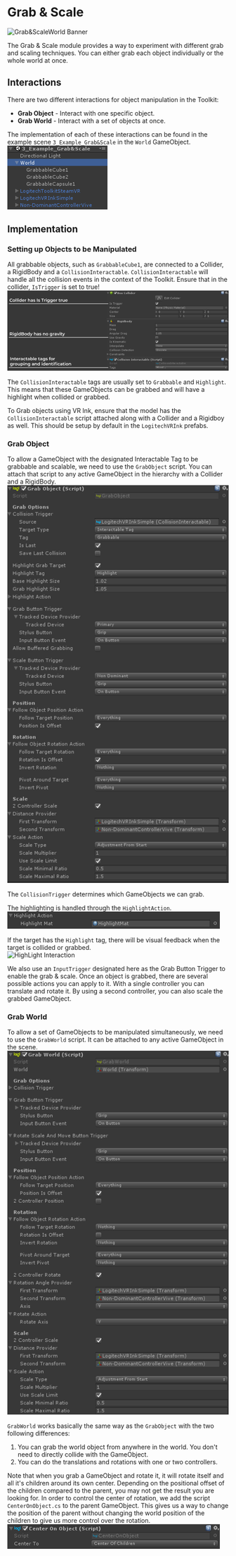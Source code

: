 # Grab & Scale
![Grab&ScaleWorld Banner](../Images/Toolkit/Grabe&Scale/Banner_Grab&ScaleWorld.gif)

The Grab & Scale module provides a way to experiment with different grab and scaling techniques. You can either grab each object individually or the whole world at once.

## Interactions
There are two different interactions for object manipulation in the Toolkit:

* **Grab Object** - Interact with one specific object.
* **Grab World** - Interact with a set of objects at once.

The implementation of each of these interactions can be found in the example scene `3_Example_Grab&Scale` in the `World` GameObject.
<br>
![Grab Interaction Hierarchy](../Images/Toolkit/Grabe&Scale/Hierarchy_GrabInteraction.png)

## Implementation

### Setting up Objects to be Manipulated
All grabbable objects, such as `GrabbableCube1`, are connected to a Collider, a RigidBody and a `CollisionInteractable`. `CollisionInteractable` will handle all the collision events in the context of the Toolkit. Ensure that in the collider, `IsTrigger` is set to true!
<br>
![Inspector Example Grabbable](../Images/Toolkit/Grabe&Scale/Inspector_ExampleGrabbable.png)

The `CollisionInteractable` tags are usually set to `Grabbable` and `Highlight`. This means that these GameObjects can be grabbed and will have a highlight when collided or grabbed.

To Grab objects using VR Ink, ensure that the model has the `CollisionInteractable` script attached along with a Collider and a Rigidboy as well. This should be setup by default in the `LogitechVRInk` prefabs.

### Grab Object
To allow a GameObject with the designated Interactable Tag to be grabbable and scalable, we need to use the `GrabObject` script. You can attach that script to any active GameObject in the hierarchy with a Collider and a RigidBody.
<br>
![Grab Object Inspector](../Images/Toolkit/Grabe&Scale/Inspector_GrabObject.png)

The `CollisionTrigger` determines which GameObjects we can grab.

The highlighting is handled through the `HighlightAction`.
<br>
![Highlight Action Inspector](../Images/Toolkit/Grabe&Scale/Inspector_HighlightAction.png)

If the target has the `Highlight` tag, there will be visual feedback when the target is collided or grabbed.
<br>
![HighLight Interaction](../Images/Toolkit/Grabe&Scale/Interaction_Grab&ScaleSingle.gif)

We also use an `InputTrigger` designated here as the Grab Button Trigger to enable the grab & scale. Once an object is grabbed, there are several possible actions you can apply to it. With a single controller you can translate and rotate it. By using a second controller, you can also scale the grabbed GameObject.

### Grab World
To allow a set of GameObjects to be manipulated simultaneously, we need to use the `GrabWorld` script. It can be attached to any active GameObject in the scene.
<br>
![Grab World Inspector](../Images/Toolkit/Grabe&Scale/Inspector_GrabWorld.png)

`GrabWorld` works basically the same way as the `GrabObject` with the two following differences:

1.  You can grab the world object from anywhere in the world. You don't need to directly collide with the GameObject.
2.  You can do the translations and rotations with one or two controllers.

Note that when you grab a GameObject and rotate it, it will rotate itself and all it's children around its own center. Depending on the positional offset of the children compared to the parent, you may not get the result you are looking for. In order to control the center of rotation, we add the script `CenterOnObject.cs` to the parent GameObject. This gives us a way to change the position of the parent without changing the world position of the children to give us more control over the rotation.
<br>
![Center On Object Inspector](../Images/Toolkit/Grabe&Scale/Inspector_CenterOnObject.png)